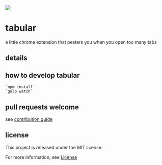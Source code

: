 ![](https://raw.githubusercontent.com/chaserx/tabular/master/app/images/noun_158509_128.png)

# tabular

a little chrome extension that pesters you when you open too many tabs

## details

## how to develop tabular

    `npm install`
    `gulp watch`

## pull requests welcome

see [contribution guide](https://github.com/chaserx/tabular/blob/master/CONTRIBUTING.md)

## license

This project is released under the MIT license.

For more information, see
[License](https://github.com/chaserx/tabular/blob/master/LICENSE)
